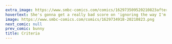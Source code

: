```yaml
---
extra_image: https://www.smbc-comics.com/comics/162973509520210823after.png
hovertext: She's gonna get a really bad score on 'ignoring the way I'm perpetually judging her'.
image: https://www.smbc-comics.com/comics/1629734918-20210823.png
next_comic: null
prev_comic: bunny
title: Criteria
---
```


